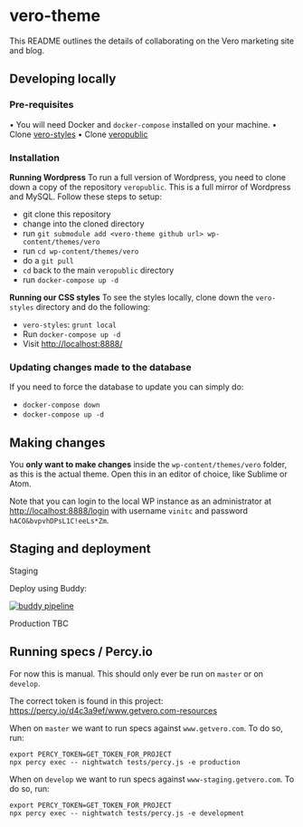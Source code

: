 # vero-theme
This README outlines the details of collaborating on the Vero marketing site and blog.

## Developing locally

### Pre-requisites

• You will need Docker and `docker-compose` installed on your machine.
• Clone [vero-styles](https://github.com/getvero/vero-styles)
• Clone [veropublic](https://github.com/getvero/veropublic)

### Installation

**Running Wordpress**
To run a full version of Wordpress, you need to clone down a copy of the repository `veropublic`. This is a full mirror of Wordpress and MySQL. Follow these steps to setup:

- git clone this repository
- change into the cloned directory
- run `git submodule add <vero-theme github url> wp-content/themes/vero`
- run `cd wp-content/themes/vero`
- do a `git pull`
- `cd` back to the main `veropublic` directory
- run `docker-compose up -d`

**Running our CSS styles**
To see the styles locally, clone down the `vero-styles` directory and do the following:

- `vero-styles`: `grunt local`
- Run `docker-compose up -d`
- Visit [http://localhost:8888/](http://localhost:8888/)

### Updating changes made to the database

If you need to force the database to update you can simply do:

- `docker-compose down`
- `docker-compose up -d`

## Making changes

You **only want to make changes** inside the `wp-content/themes/vero` folder, as this is the actual theme. Open this in an editor of choice, like Sublime or Atom.

Note that you can login to the local WP instance as an administrator at [http://localhost:8888/login](http://localhost:8888/login) with username `vinitc` and password `hACO&bvpvhDPsL1C!eeLs*Zm`.

## Staging and deployment

Staging

Deploy using Buddy:

[![buddy pipeline](https://app.buddy.works/getvero/vero-theme/pipelines/pipeline/127918/badge.svg?token=bdea566d3feff8982be762737eab5f0fef4d9a282dc247160d737981285dde41 "buddy pipeline")](https://app.buddy.works/getvero/vero-theme/pipelines/pipeline/127918)

Production
TBC

## Running specs / Percy.io

For now this is manual. This should only ever be run on `master` or on `develop`.

The correct token is found in this project: https://percy.io/d4c3a9ef/www.getvero.com-resources

When on `master` we want to run specs against `www.getvero.com`. To do so, run:

```
export PERCY_TOKEN=GET_TOKEN_FOR_PROJECT
npx percy exec -- nightwatch tests/percy.js -e production
```

When on `develop` we want to run specs against `www-staging.getvero.com`. To do so, run:

```
export PERCY_TOKEN=GET_TOKEN_FOR_PROJECT
npx percy exec -- nightwatch tests/percy.js -e development
```